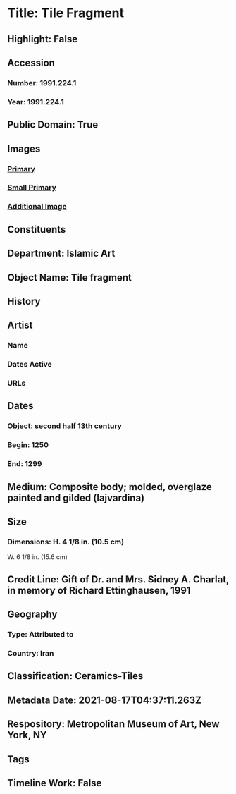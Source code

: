 # Title: Tile Fragment
## Highlight: False
## Accession
### Number: 1991.224.1
### Year: 1991.224.1
## Public Domain: True
## Images
### [Primary](https://images.metmuseum.org/CRDImages/is/original/sf1991-224-1.jpg)
### [Small Primary](https://images.metmuseum.org/CRDImages/is/web-large/sf1991-224-1.jpg)
### [Additional Image](https://images.metmuseum.org/CRDImages/is/original/1991.224.1.jpg)
## Constituents
## Department: Islamic Art
## Object Name: Tile fragment
## History
## Artist
### Name
### Dates Active
### URLs
## Dates
### Object: second half 13th century
### Begin: 1250
### End: 1299
## Medium: Composite body; molded, overglaze painted and gilded (lajvardina)
## Size
### Dimensions: H. 4 1/8 in. (10.5 cm)
W. 6 1/8 in. (15.6 cm)
## Credit Line: Gift of Dr. and Mrs. Sidney A. Charlat, in memory of Richard Ettinghausen, 1991
## Geography
### Type: Attributed to
### Country: Iran
## Classification: Ceramics-Tiles
## Metadata Date: 2021-08-17T04:37:11.263Z
## Respository: Metropolitan Museum of Art, New York, NY
## Tags
## Timeline Work: False